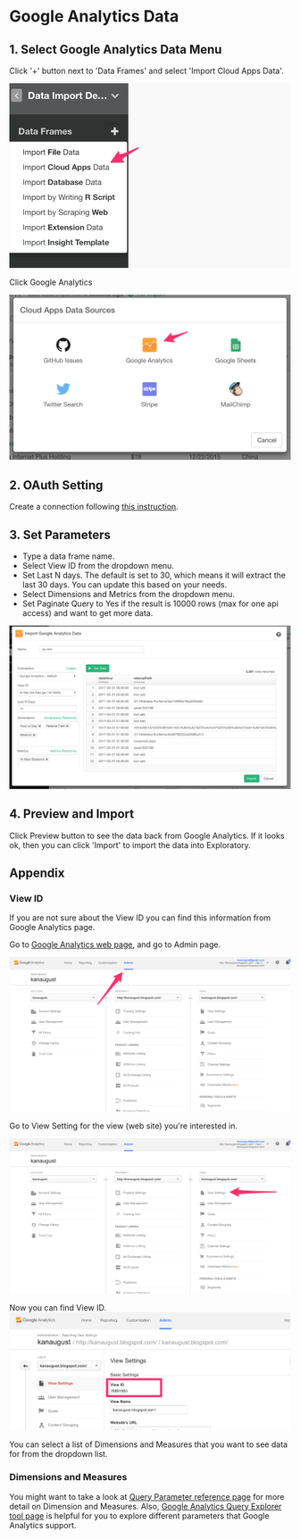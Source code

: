 # Google Analytics Data

## 1. Select Google Analytics Data Menu

Click '+' button next to 'Data Frames' and select 'Import Cloud Apps Data'.

![](images/import-cloudapps.png)

Click Google Analytics

![](images/google-analytics-select.png)

## 2. OAuth Setting

Create a connection following [this instruction](https://blog.exploratory.io/how-to-setup-oauth-cloud-apps-connections-in-exploratory-a5c20d18e7c7).

## 3. Set Parameters

- Type a data frame name.
- Select View ID from the dropdown menu.
- Set Last N days. The default is set to 30, which means it will extract the last 30 days. You can update this based on your needs.
- Select Dimensions and Metrics from the dropdown menu.
- Set Paginate Query to Yes if the result is 10000 rows (max for one api access) and want to get more data.

![](images/google-analytics-setting.png)

## 4. Preview and Import

Click Preview button to see the data back from Google Analytics. If it looks ok, then you can click 'Import' to import the data into Exploratory.


## Appendix

### View ID

If you are not sure about the View ID you can find this information from Google Analytics page.

Go to [Google Analytics web page](https://analytics.google.com), and go to Admin page.

![](images/google-analytics-tableid2.png)

Go to View Setting for the view (web site) you're interested in.

![](images/google-analytics-tableid3.png)

Now you can find View ID.
![](images/google-analytics-tableid4.png)




You can select a list of Dimensions and Measures that you want to see data for from the dropdown list.

### Dimensions and Measures

You might want to take a look at [Query Parameter reference page](https://developers.google.com/analytics/devguides/reporting/core/v3/reference) for more detail on Dimension and Measures. Also, [Google Analytics Query Explorer tool page](https://ga-dev-tools.appspot.com/query-explorer/) is helpful for you to explore different parameters that Google Analytics support.

